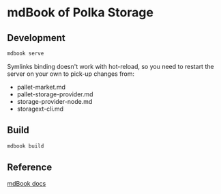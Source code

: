 # mdBook of Polka Storage

## Development

```bash
mdbook serve
```

Symlinks binding doesn't work with hot-reload, so you need to restart the server on your own to pick-up changes from:
- pallet-market.md
- pallet-storage-provider.md
- storage-provider-node.md
- storagext-cli.md

## Build

```bash
mdbook build
```

## Reference

[mdBook docs](https://rust-lang.github.io/mdBook/)
